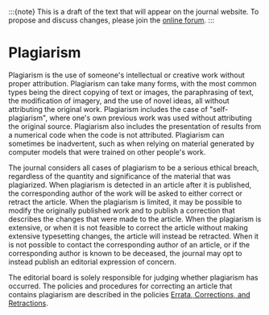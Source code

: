 :::{note}
This is a draft of the text that will appear on the journal website. To propose and discuss changes, please join the [online forum](#forum).
:::

# Plagiarism

Plagiarism is the use of someone's intellectual or creative work without proper attribution. Plagiarism can take many forms, with the most common types being the direct copying of text or images, the paraphrasing of text, the modification of imagery, and the use of novel ideas, all without attributing the original work. Plagiarism includes the case of "self-plagiarism", where one's own previous work was used without attributing the original source. Plagiarism also includes the presentation of results from a numerical code when the code is not attributed. Plagiarism can sometimes be inadvertent, such as when relying on material generated by computer models that were trained on other people's work.

The journal considers all cases of plagiarism to be a serious ethical breach, regardless of the quantity and significance of the material that was plagiarized. When plagiarism is detected in an article after it is published, the corresponding author of the work will be asked to either correct or retract the article. When the plagiarism is limited, it may be possible to modify the originally published work and to publish a correction that describes the changes that were made to the article. When the plagiarism is extensive, or when it is not feasible to correct the article without making extensive typesetting changes, the article will instead be retracted. When it is not possible to contact the corresponding author of an article, or if the corresponding author is known to be deceased, the journal may opt to instead publish an editorial expression of concern.

The editorial board is solely responsible for judging whether plagiarism has occurred. The policies and procedures for correcting an article that contains plagiarism are described in the policies [Errata, Corrections, and Retractions](#corrections).
